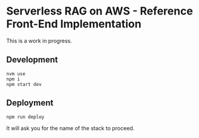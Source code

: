# Serverless RAG on AWS - Reference Front-End Implementation

This is a work in progress.


## Development
```
nvm use
npm i
npm start dev
```

## Deployment
```
npm run deploy
```
It will ask you for the name of the stack to proceed.